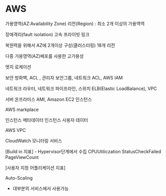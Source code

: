 # AWS

가용영역(AZ:Availability Zone)
리전(Region) : 최소 2개 이상의 가용역역

장애격리(fault isolation)
고속 프라이빗 링크

복원력을 위해서 AZ에 2개이상 구성(클러스터링)
18개 리전

다중 가용영역(AZ)배포를 사용한 고가용성

엣지 로케이션

보안
방화벽, ACL , 관리자
보안그룹, 네트워크 ACL, AWS IAM

네트워크
라우터, 네트워크 파이프라인, 스위치
ELB(Elastic LoadBalance), VPC

서버
온프라미스
AMI, Amazon EC2 인스턴스

AWS markplace

인스턴스 메타데이터
인스턴스 사용자 데이터

AWS VPC

CloudWatch 모니터링 서비스

[Build in 지표] - Hypervisor단계에서 수집
CPUUtiliczation
StatusCheckFailed
PageViewCount

[사용자 지정 어플리케이션 지표]

Auto-Scaling

- 대부분의 서비스에서 사용가능